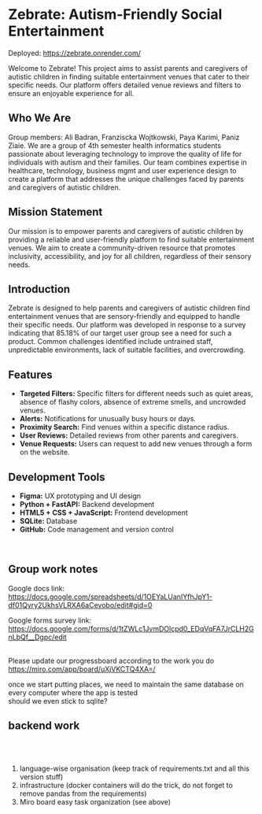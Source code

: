 # Zebrate: Autism-Friendly Social Entertainment

Deployed: https://zebrate.onrender.com/

Welcome to Zebrate! This project aims to assist parents and caregivers of autistic children in finding suitable entertainment venues that cater to their specific needs. Our platform offers detailed venue reviews and filters to ensure an enjoyable experience for all.


## Who We Are
Group members: Ali Badran, Franziscka Wojtkowski, Paya Karimi, Paniz Ziaie.
We are a group of 4th semester health informatics students passionate about leveraging technology to improve the quality of life for individuals with autism and their families. Our team combines expertise in healthcare, technology, business mgmt and user experience design to create a platform that addresses the unique challenges faced by parents and caregivers of autistic children.


## Mission Statement
Our mission is to empower parents and caregivers of autistic children by providing a reliable and user-friendly platform to find suitable entertainment venues. We aim to create a community-driven resource that promotes inclusivity, accessibility, and joy for all children, regardless of their sensory needs.

## Introduction
Zebrate is designed to help parents and caregivers of autistic children find entertainment venues that are sensory-friendly and equipped to handle their specific needs. Our platform was developed in response to a survey indicating that 85.18% of our target user group see a need for such a product. Common challenges identified include untrained staff, unpredictable environments, lack of suitable facilities, and overcrowding.

## Features
- **Targeted Filters:** Specific filters for different needs such as quiet areas, absence of flashy colors, absence of extreme smells, and uncrowded venues.
- **Alerts:** Notifications for unusually busy hours or days.
- **Proximity Search:** Find venues within a specific distance radius.
- **User Reviews:** Detailed reviews from other parents and caregivers.
- **Venue Requests:** Users can request to add new venues through a form on the website.

## Development Tools
- **Figma:** UX prototyping and UI design
- **Python + FastAPI:** Backend development
- **HTML5 + CSS + JavaScript:** Frontend development
- **SQLite:** Database
- **GitHub:** Code management and version control

<br>



## Group work notes
Google docs link: https://docs.google.com/spreadsheets/d/1OEYaLUanIYfhJpY1-df01Qyry2UkhsVLRXA6aCevobo/edit#gid=0
<br>

Google forms survey link: https://docs.google.com/forms/d/1tZWLc1JvmDOlcpd0_EDqVqFA7JrCLH2GnLbQf__Dgpc/edit
<br>

<br> Please update our progressboard according to the work you do https://miro.com/app/board/uXjVKCTQ4XA=/


once we start putting places, we need to maintain the same database on every computer where the app is tested <br>
should we even stick to sqlite?

## backend work
<br>
<br>

1. language-wise organisation (keep track of requirements.txt and all this version stuff)
2. infrastructure (docker containers will do the trick, do not forget to remove pandas from the requirements)
3. Miro board easy task organization (see above)

